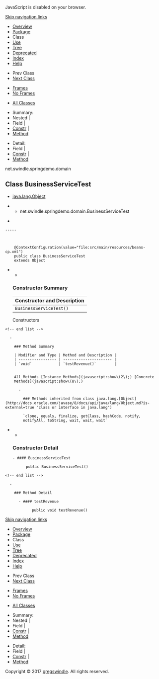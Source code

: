 JavaScript is disabled on your browser.

[Skip navigation
    links](#skip.navbar.top "Skip navigation links")

  - [Overview](../../../../overview-summary.md)
  - [Package](package-summary.md)
  - Class
  - [Use](class-use/BusinessServiceTest.md)
  - [Tree](package-tree.md)
  - [Deprecated](../../../../deprecated-list.md)
  - [Index](../../../../index-all.md)
  - [Help](../../../../help-doc.md)

<!-- end list -->

  - Prev Class
  - [Next Class](../../../../net/swindle/springdemo/domain/OrganizationTest.md "class in net.swindle.springdemo.domain")

<!-- end list -->

  - [Frames](../../../../index.md?net/swindle/springdemo/domain/BusinessServiceTest.md)
  - [No Frames](BusinessServiceTest.md)

<!-- end list -->

  - [All Classes](../../../../allclasses-noframe.md)

<!-- end list -->

  - Summary: 
  - Nested | 
  - Field | 
  - [Constr](#constructor.summary) | 
  - [Method](#method.summary)

<!-- end list -->

  - Detail: 
  - Field | 
  - [Constr](#constructor.detail) | 
  - [Method](#method.detail)

net.swindle.springdemo.domain

## Class BusinessServiceTest

  - [java.lang.Object](http://docs.oracle.com/javase/8/docs/api/java/lang/Object.md?is-external=true "class or interface in java.lang")

  -   - net.swindle.springdemo.domain.BusinessServiceTest

<!-- end list -->

  - 
    
    -----
    
      
    
        @ContextConfiguration(value="file:src/main/resources/beans-cp.xml")
        public class BusinessServiceTest
        extends Object

<!-- end list -->

  -   - 
        
        ### Constructor Summary
        
        | Constructor and Description |
        | --------------------------- |
        | `BusinessServiceTest()`     |
        

        Constructors 
    
    <!-- end list -->
    
      - 
        
        ### Method Summary
        
        | Modifier and Type | Method and Description |
        | ----------------- | ---------------------- |
        | `void`            | `testRevenue()`        |
        

        All Methods [Instance Methods](javascript:show\(2\);) [Concrete
        Methods](javascript:show\(8\);) 
        
          - 
            
            ### Methods inherited from class java.lang.[Object](http://docs.oracle.com/javase/8/docs/api/java/lang/Object.md?is-external=true "class or interface in java.lang")
            
            `clone, equals, finalize, getClass, hashCode, notify,
            notifyAll, toString, wait, wait, wait`

<!-- end list -->

  -   - 
        
        ### Constructor Detail
        
          - #### BusinessServiceTest
            
                public BusinessServiceTest()
    
    <!-- end list -->
    
      - 
        
        ### Method Detail
        
          - #### testRevenue
            
                public void testRevenue()

[Skip navigation
    links](#skip.navbar.bottom "Skip navigation links")

  - [Overview](../../../../overview-summary.md)
  - [Package](package-summary.md)
  - Class
  - [Use](class-use/BusinessServiceTest.md)
  - [Tree](package-tree.md)
  - [Deprecated](../../../../deprecated-list.md)
  - [Index](../../../../index-all.md)
  - [Help](../../../../help-doc.md)

<!-- end list -->

  - Prev Class
  - [Next Class](../../../../net/swindle/springdemo/domain/OrganizationTest.md "class in net.swindle.springdemo.domain")

<!-- end list -->

  - [Frames](../../../../index.md?net/swindle/springdemo/domain/BusinessServiceTest.md)
  - [No Frames](BusinessServiceTest.md)

<!-- end list -->

  - [All Classes](../../../../allclasses-noframe.md)

<!-- end list -->

  - Summary: 
  - Nested | 
  - Field | 
  - [Constr](#constructor.summary) | 
  - [Method](#method.summary)

<!-- end list -->

  - Detail: 
  - Field | 
  - [Constr](#constructor.detail) | 
  - [Method](#method.detail)

Copyright © 2017 [gregswindle](https://github.com/gregswindle). All
rights reserved.
